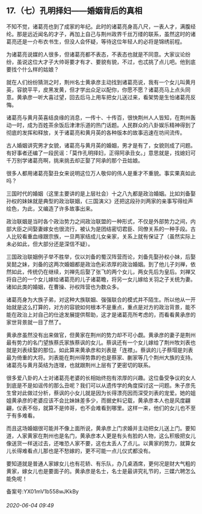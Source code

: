 ## 17.（七）孔明择妇——婚姻背后的真相
不知不觉，诸葛亮也到了成家的年纪。此时的诸葛亮身高八尺，一表人才，满腹经纶。那是远近闻名的才子，再加上自己与荆州政界千丝万缕的联系，虽然这时的诸葛亮还是一介布衣书生，但没人会怀疑，等待这位年轻人的必将是锦绣前程。



为诸葛亮说媒的人很多，但诸葛亮都不表态，不表态也就是不同意。大家议论纷纷，虽说这位大才子大帅哥要才有才、要貌有貌，不过，也忒挑了点儿吧。他到底要找个什么样的姑娘？



就在人们纷纷猜测之时，荆州名士黄承彦主动找到诸葛亮说，我有一个女儿叫黄月英，容貌平平，皮黑发黄，但才学出众足以配你，你愿不愿？诸葛亮马上点头同意。黄承彦一听大喜过望，回去后马上用车把女儿送过来，看架势是生怕诸葛亮反悔。



诸葛亮与黄月英喜结良缘的消息，一传十、十传百，很快荆州人人皆知，在荆州轰动一时，成为百姓茶余饭后津津乐道的热门话题。人民群众的八卦娱乐精神得到了彻底的发挥和释放，关于诸葛亮和黄月英的各种版本的故事迅速在坊间流传。



古人婚姻讲究男才女貌，诸葛亮与黄月英的婚姻，男才是有了，女貌则成了问题。有好事者还编了一段民谣：「莫作孔明择妇，正得阿承丑女。」意思就是，找媳妇可千万别学诸葛亮啊，挑来挑去却正娶了阿承的那个丑姑娘。



很多人都用诸葛亮娶丑女来说明这位万人敬仰的伟人是重才不重貌。事实果真如此吗？



三国时代的婚姻（这里主要讲的是上层社会）十之八九都是政治婚姻。比如刘备娶孙权的妹妹就是典型的政治联姻，《三国演义》还把这段孙刘两家的亲事写得绘声绘色，为此，又编造了许多故事出来。



政治联姻是当时各个政治势力之间政治联盟的一种形式，不仅是外部势力之间，内部大臣之间娶妻嫁女也很流行，被认为是团结密切君臣、同僚关系的一种手段。古人比较看重血缘跟宗族，一旦两家结成儿女亲家，关系上就有保证了（虽然实际上未必如此，但大部分还是深信不疑）。



三国政治联姻例子举不胜举，仅以刘备的蜀汉阵营而论，刘备先娶孙权小妹，后娶吴懿之妹，刘备的这两次婚姻都是政治色彩浓厚的政治婚姻。到了他儿子刘禅，依然如此，传统仍在继续，刘禅先后娶了张飞的两个女儿，两女先后为皇后。刘禅又将自己的一个女儿嫁给诸葛亮的儿子诸葛瞻，将另一女儿嫁给关羽之子关统为妻。诸如此类的婚姻，在曹操、孙权阵营也为数众多。



诸葛亮身为大族子弟，对这种大族联姻、强强联合的模式并不陌生。所以他从一开始就是这么打算的，对方的容貌如何根本不是重点，重点是对方的政治背景，能不能在政治上对自己的仕途发展提供帮助，这才是诸葛亮所考虑的，而看看黄承彦的家世背景就一目了然了。



黄承彦虽然没有出来做官，但黄家在荆州的势力却不可小觑。黄承彦的妻子是荆州最有势力的名门望族蔡氏家族蔡讽的女儿。蔡讽还有一个女儿嫁给了荆州牧刘表也就是刘表续娶的那位。如此算来黄承彦和刘表是「连襟」。蔡讽的儿子蔡瑁是刘表最为倚重的大将。刘表能在荆州得势靠的也是蔡家、蒯家等几个荆州大族的支持。诸葛亮与黄月英结为连理，也就跟荆州上层有了更密切的联系。



很多爱八卦的人士对诸葛亮老婆的长相始终抱有浓厚的兴趣。这位备受争议的女人到底是不是如谣传的那么丑呢？我们可以从遗传学的角度探讨这一问题。朱子彦先生曾对此做过分析，蔡讽的小女儿就是因为长得漂亮因而深受刘表的宠爱。她的姐姐黄承彦的老婆应该不会比妹妹差多少，而据史料记载，黄承彦本人也是风度翩翩，仪表不俗，就算不是帅哥，也不会难看到哪里。这样一来，他们的女儿也不至于有多难看。



而且这场婚姻很可能并不像上面所说，黄承彦上门求婚并主动把女儿送上门。要知道，人家黄家在荆州也是名门，黄承彦本人更是有头有脸的人物，这么积极把女儿像送货一样送过去，还唯恐人家不要，这也太丢人了点儿。以黄家的势力，就算女儿长得难看点儿那也是不愁嫁的，更不可能一点儿仪式都没有。



要知道就是普通人家嫁女儿也有花轿、有乐队，办几桌酒席，更何况是财大气粗的黄家，嫁女儿也是要面子的。黄承彦是名士，名士是最讲究礼节的，三媒六聘怎么能免呢！



备案号:YX01mV1b558wJKkBy


###### 2020-06-04 09:49
